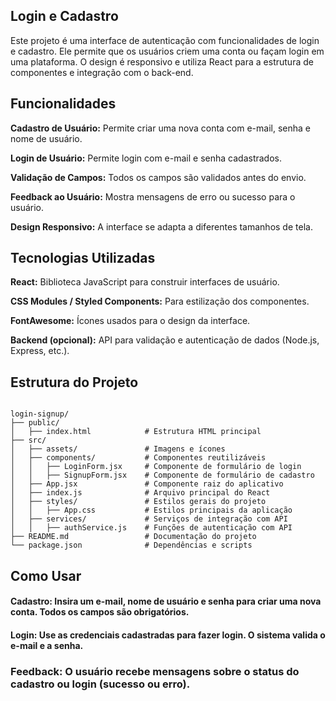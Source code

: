 ## Login e Cadastro
Este projeto é uma interface de autenticação com funcionalidades de login e cadastro. Ele permite que os usuários criem uma conta ou façam login em uma plataforma. O design é responsivo e utiliza React para a estrutura de componentes e integração com o back-end.

## Funcionalidades
<b>Cadastro de Usuário:</b> Permite criar uma nova conta com e-mail, senha e nome de usuário.

<b>Login de Usuário:</b> Permite login com e-mail e senha cadastrados.

<b>Validação de Campos:</b> Todos os campos são validados antes do envio.

<b>Feedback ao Usuário:</b> Mostra mensagens de erro ou sucesso para o usuário.

<b>Design Responsivo:</b> A interface se adapta a diferentes tamanhos de tela.

## Tecnologias Utilizadas
<b>React:</b> Biblioteca JavaScript para construir interfaces de usuário.

<b>CSS Modules / Styled Components:</b> Para estilização dos componentes.

<b>FontAwesome:</b> Ícones usados para o design da interface.

<B>Backend (opcional):</b> API para validação e autenticação de dados (Node.js, Express, etc.).

## Estrutura do Projeto

```plaintext

login-signup/
├── public/
│   ├── index.html            # Estrutura HTML principal
├── src/
│   ├── assets/               # Imagens e ícones
│   ├── components/           # Componentes reutilizáveis
│   │   ├── LoginForm.jsx     # Componente de formulário de login
│   │   ├── SignupForm.jsx    # Componente de formulário de cadastro
│   ├── App.jsx               # Componente raiz do aplicativo
│   ├── index.js              # Arquivo principal do React
│   ├── styles/               # Estilos gerais do projeto
│   │   ├── App.css           # Estilos principais da aplicação
│   ├── services/             # Serviços de integração com API
│   │   ├── authService.js    # Funções de autenticação com API
├── README.md                 # Documentação do projeto
└── package.json              # Dependências e scripts
```

## Como Usar
#### Cadastro: Insira um e-mail, nome de usuário e senha para criar uma nova conta. Todos os campos são obrigatórios.

#### Login: Use as credenciais cadastradas para fazer login. O sistema valida o e-mail e a senha.

### Feedback: O usuário recebe mensagens sobre o status do cadastro ou login (sucesso ou erro).


